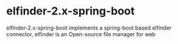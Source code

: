 # elfinder-2.x-spring-boot
elfinder-2.x-spring-boot implements a spring-boot based elfinder connector, elfinder is an Open-source file manager for web
